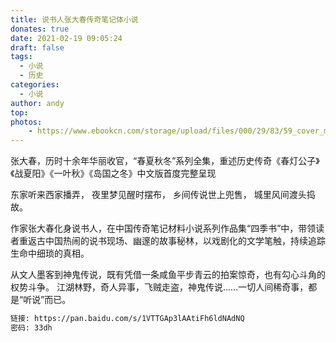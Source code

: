 ```yaml
---
title: 说书人张大春传奇笔记体小说
donates: true
date: 2021-02-19 09:05:24
draft: false
tags:
  - 小说
  - 历史
categories:
  - 小说
author: andy
top:
photos:
    - https://www.ebookcn.com/storage/upload/files/000/29/83/59_cover_m.jpg
---
```


张大春，历时十余年华丽收官，“春夏秋冬”系列全集，重述历史传奇《春灯公子》《战夏阳》《一叶秋》《岛国之冬》中文版首度完整呈现

东家听来西家播弄，
夜里梦见醒时摆布，
乡间传说世上兜售，
城里风间渡头捣故。

<!--more-->

作家张大春化身说书人，在中国传奇笔记材料小说系列作品集“四季书”中，带领读者重返古中国热闹的说书现场、幽邃的故事秘林，以戏剧化的文学笔触，持续追踪生命中细琐的真相。

从文人墨客到神鬼传说，既有凭借一条咸鱼平步青云的拍案惊奇，也有勾心斗角的权势斗争。
江湖林野，奇人异事，飞贼走盗，神鬼传说……一切人间稀奇事，都是“听说”而已。



```bash
链接: https://pan.baidu.com/s/1VTTGAp3lAAtiFh6ldNAdNQ  
密码: 33dh
```
